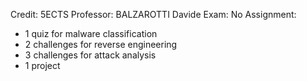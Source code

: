 Credit: 5ECTS
Professor: BALZAROTTI Davide
Exam: No
Assignment: 
+ 1 quiz for malware classification
+ 2 challenges for reverse engineering
+ 3 challenges for attack analysis
+ 1 project 